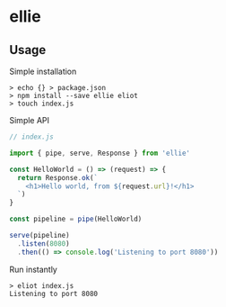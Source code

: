 # ellie

## Usage

Simple installation

```shell
> echo {} > package.json
> npm install --save ellie eliot
> touch index.js
```

Simple API

```javascript
// index.js

import { pipe, serve, Response } from 'ellie'

const HelloWorld = () => (request) => {
  return Response.ok(`
    <h1>Hello world, from ${request.url}!</h1>
  `)
}

const pipeline = pipe(HelloWorld)

serve(pipeline)
  .listen(8080)
  .then(() => console.log('Listening to port 8080'))
```

Run instantly

```shell
> eliot index.js
Listening to port 8080
```
